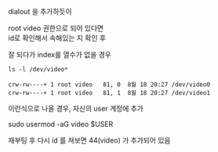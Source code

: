 
dialout 을 추가하듯이

root video 권한으로 되어 있다면  
id로 확인해서 속해있는 지 확인 후

잘 되다가 index를 열수가 없을 경우 

`ls -l /dev/video*`
```
crw-rw----+ 1 root video   81, 0  8월 18 20:27 /dev/video0
crw-rw----+ 1 root video   81, 1  8월 18 20:27 /dev/video1
```

이런식으로 나올 경우, 자신의 user 계정에 추가


sudo usermod -aG video $USER

재부팅 후 
다시 id 를 쳐보면 
44(video) 가 추가되어 있음



